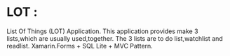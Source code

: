# LOT : 
List Of Things (LOT) Application.
This application provides make 3 lists,which are usually used,together.
The 3 lists are to do list,watchlist and readlist.
Xamarin.Forms + SQL Lite + MVC Pattern.

